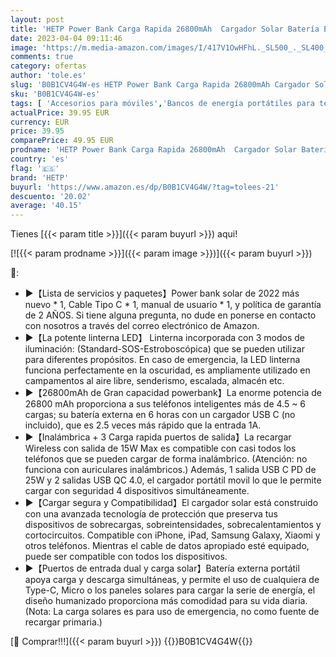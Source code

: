 ```yaml
---
layout: post
title: 'HETP Power Bank Carga Rapida 26800mAh  Cargador Solar Batería Externa Movil Inalámbrico【Dual QC 4.0 Salidas + PD 25W USB C】 Powerbank con Linterna LED Bateria Portatil para iPhone Xiaomi Camping etc'
date: 2023-04-04 09:11:46
image: 'https://m.media-amazon.com/images/I/417V1OwHFhL._SL500_._SL400_.jpg'
comments: true
category: ofertas
author: 'tole.es'
slug: 'B0B1CV4G4W-es HETP Power Bank Carga Rapida 26800mAh Cargador Solar...'
sku: 'B0B1CV4G4W-es'
tags: [ 'Accesorios para móviles','Bancos de energía portátiles para teléfonos móviles','Cargadores para móviles','Comunicación móvil y accesorios','Electrónica','hetp','iphone','🇪🇸', ]
actualPrice: 39.95 EUR
currency: EUR
price: 39.95
comparePrice: 49.95 EUR
prodname: 'HETP Power Bank Carga Rapida 26800mAh  Cargador Solar Batería Externa Movil Inalámbrico【Dual QC 4.0 Salidas + PD 25W USB C】 Powerbank con Linterna LED Bateria Portatil para iPhone Xiaomi Camping etc'
country: 'es'
flag: '🇪🇸'
brand: 'HETP'
buyurl: 'https://www.amazon.es/dp/B0B1CV4G4W/?tag=tolees-21'
descuento: '20.02'
average: '40.15'
---
```


Tienes [{{< param title >}}]({{< param buyurl >}}) aqui!

[![{{< param prodname >}}]({{< param image >}})]({{< param buyurl >}})

🔎:

- ▶【Lista de servicios y paquetes】Power bank solar de 2022 más nuevo * 1, Cable Tipo C * 1, manual de usuario * 1, y política de garantía de 2 AÑOS. Si tiene alguna pregunta, no dude en ponerse en contacto con nosotros a través del correo electrónico de Amazon.
- ▶【La potente linterna LED】 Linterna incorporada con 3 modos de iluminación: (Standard-SOS-Estroboscópica) que se pueden utilizar para diferentes propósitos. En caso de emergencia, la LED linterna funciona perfectamente en la oscuridad, es ampliamente utilizado en campamentos al aire libre, senderismo, escalada, almacén etc.
- ▶【26800mAh de Gran capacidad powerbank】La enorme potencia de 26800 mAh proporciona a sus teléfonos inteligentes más de 4.5 ~ 6 cargas; su batería externa en 6 horas con un cargador USB C (no incluido), que es 2.5 veces más rápido que la entrada 1A.
- ▶【Inalámbrica + 3 Carga rapida puertos de salida】La recargar Wireless con salida de 15W Max es compatible con casi todos los teléfonos que se pueden cargar de forma inalámbrico. (Atención: no funciona con auriculares inalámbricos.) Además, 1 salida USB C PD de 25W y 2 salidas USB QC 4.0, el cargador portátil movil lo que le permite cargar con seguridad 4 dispositivos simultáneamente.
- ▶【Cargar segura y Compatibilidad】El cargador solar está construido con una avanzada tecnología de protección que preserva tus dispositivos de sobrecargas, sobreintensidades, sobrecalentamientos y cortocircuitos. Compatible con iPhone, iPad, Samsung Galaxy, Xiaomi y otros teléfonos. Mientras el cable de datos apropiado esté equipado, puede ser compatible con todos los dispositivos.
- ▶【Puertos de entrada dual y carga solar】Batería externa portátil apoya carga y descarga simultáneas, y permite el uso de cualquiera de Type-C, Micro o los paneles solares para cargar la serie de energía, el diseño humanizado proporciona más comodidad para su vida diaria. (Nota: La carga solares es para uso de emergencia, no como fuente de recargar primaria.)

[🛒 Comprar!!!]({{< param buyurl >}})
{{<world>}}B0B1CV4G4W{{</world>}}
